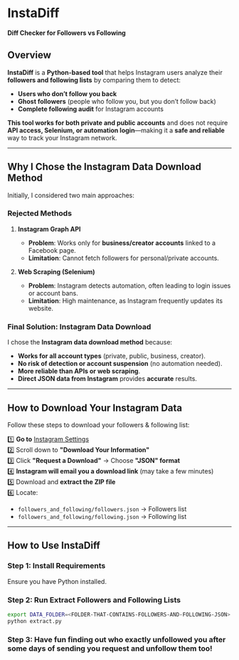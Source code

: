 # InstaDiff
**Diff Checker for Followers vs Following**  

## Overview
**InstaDiff** is a **Python-based tool** that helps Instagram users analyze their **followers and following lists** by comparing them to detect:
- **Users who don’t follow you back**  
- **Ghost followers** (people who follow you, but you don’t follow back)  
- **Complete following audit** for Instagram accounts  

**This tool works for both private and public accounts** and does not require **API access, Selenium, or automation login**—making it a **safe and reliable** way to track your Instagram network.  

---

## Why I Chose the Instagram Data Download Method

Initially, I considered two main approaches:  

### **Rejected Methods**
1. **Instagram Graph API**  
   - **Problem**: Works only for **business/creator accounts** linked to a Facebook page.  
   - **Limitation**: Cannot fetch followers for personal/private accounts.  

2. **Web Scraping (Selenium)**  
   - **Problem**: Instagram detects automation, often leading to login issues or account bans.  
   - **Limitation**: High maintenance, as Instagram frequently updates its website.  

### **Final Solution: Instagram Data Download**  
I chose the **Instagram data download method** because:  
- **Works for all account types** (private, public, business, creator).  
- **No risk of detection or account suspension** (no automation needed).  
- **More reliable than APIs or web scraping**.  
- **Direct JSON data from Instagram** provides **accurate** results.  

---

## How to Download Your Instagram Data  
Follow these steps to download your followers & following list:

1️⃣ **Go to** [Instagram Settings](https://www.instagram.com/accounts/privacy_and_security/)  
2️⃣ Scroll down to **"Download Your Information"**  
3️⃣ Click **"Request a Download"** → Choose **"JSON" format**  
4️⃣ **Instagram will email you a download link** (may take a few minutes)  
5️⃣ Download and **extract the ZIP file**  
6️⃣ Locate:
   - `followers_and_following/followers.json` → Followers list  
   - `followers_and_following/following.json` → Following list  

---

## How to Use InstaDiff  

### **Step 1: Install Requirements**  
Ensure you have Python installed.

###  **Step 2: Run Extract Followers and Following Lists**
```bash
export DATA_FOLDER=<FOLDER-THAT-CONTAINS-FOLLOWERS-AND-FOLLOWING-JSON>
python extract.py
```

### **Step 3: Have fun finding out who exactly unfollowed you after some days of sending you request and unfollow them too!**

